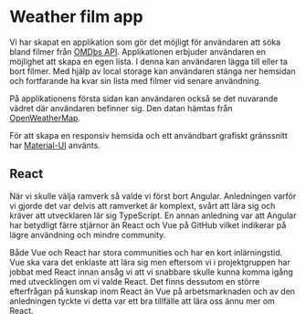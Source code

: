 # Weather film app

Vi har skapat en applikation som gör det möjligt för användaren att söka bland filmer från [OMDbs API](http://www.omdbapi.com/). Applikationen erbjuder användaren en möjlighet att skapa en egen lista. I denna kan användaren lägga till eller ta bort filmer. Med hjälp av local storage kan användaren stänga ner hemsidan och fortfarande ha kvar sin lista med filmer vid senare användning.

På applikationens första sidan kan användaren också se det nuvarande vädret där användaren befinner sig. Den datan hämtas från [OpenWeatherMap](https://openweathermap.org/).

För att skapa en responsiv hemsida och ett användbart grafiskt gränssnitt har [Material-UI](https://material-ui.com/) använts.

## React

När vi skulle välja ramverk så valde vi först bort Angular. Anledningen varför vi gjorde det var delvis att ramverket är komplext, svårt att lära sig och kräver att utvecklaren lär sig TypeScript. En annan anledning var att Angular har betydligt färre stjärnor än React och Vue på GitHub vilket indikerar på lägre användning och mindre community.

Både Vue och React har stora communities och har en kort inlärningstid. Vue ska vara det enklaste att lära sig men eftersom vi i projektgruppen har jobbat med React innan ansåg vi att vi snabbare skulle kunna komma igång med utvecklingen om vi valde React. Det finns dessutom en större efterfrågan på kunskap inom React än Vue på arbetsmarknaden och av den anledningen tyckte vi detta var ett bra tillfälle att lära oss ännu mer om React.
